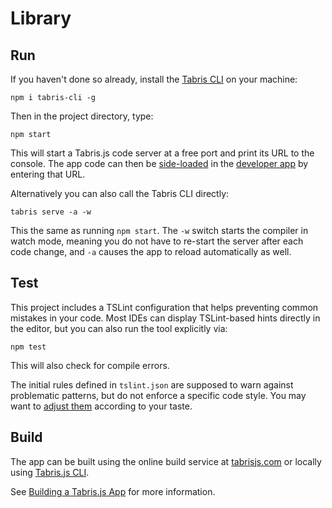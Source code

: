 # Library

## Run

If you haven't done so already, install the [Tabris CLI](https://www.npmjs.com/package/tabris-cli) on your machine:

```
npm i tabris-cli -g
```

Then in the project directory, type:

```
npm start
```


This will start a Tabris.js code server at a free port and print its URL to the console. The app code can then be [side-loaded](https://tabrisjs.com/documentation/3.2/developer-app.html#run-your-app) in the [developer app](https://tabrisjs.com/documentation/3.2/developer-app.html) by entering that URL.

Alternatively you can also call the Tabris CLI directly:

```
tabris serve -a -w
```

This the same as running `npm start`. The `-w` switch starts the compiler in watch mode, meaning you do not have to re-start the server after each code change, and `-a` causes the app to reload automatically as well.

## Test

This project includes a TSLint configuration that helps preventing common mistakes in your code. Most IDEs can display TSLint-based hints directly in the editor, but you can also run the tool explicitly via:

```
npm test
```

This will also check for compile errors.

The initial rules defined in `tslint.json` are supposed to warn against problematic patterns, but do not enforce a specific code style. You may want to [adjust them](https://palantir.github.io/tslint/rules/) according to your taste.

## Build

The app can be built using the online build service at [tabrisjs.com](https://tabrisjs.com) or locally using [Tabris.js CLI](https://www.npmjs.com/package/tabris-cli).

See [Building a Tabris.js App](https://tabrisjs.com/documentation/3.2/build.html) for more information.

